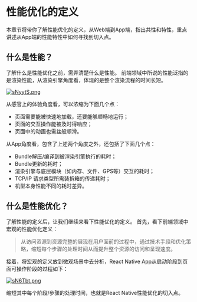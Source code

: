 # 性能优化的定义
本章节将带你了解性能优化的定义，从Web端到App端，指出共性和特性，重点讲述从App端的性能特性中如何寻找到切入点。

## 什么是性能？
了解什么是性能优化之前，需弄清楚什么是性能。
前端领域中所说的性能泛指的是渲染性能，从渲染引擎角度看，体现的是整个渲染流程的时间长短。

[![sNyytS.png](https://s3.ax1x.com/2021/01/13/sNyytS.png)](https://imgchr.com/i/sNyytS)

从感官上的体验角度看，可以浓缩为下面几个点：
- 页面需要能被快速地加载，还要能够顺畅地运行；
- 页面的交互操作能被及时得响应；
- 页面中的动画也需丝般顺滑。

从App角度看，包含了上述两个角度之外，还包括了下面几个点：
- Bundle解压/编译到被渲染引擎执行的耗时；
- Bundle更新的耗时；
- 渲染引擎与底层模块（如内存、文件、GPS等）交互的耗时；
- TCP/IP 请求类型所需装拆箱的传递耗时；
- 机型本身性能不同的耗时差异。

## 什么是性能优化？
了解性能的定义后，让我们继续来看下性能优化的定义。
首先，看下前端领域中宏观的性能优化定义：
> 从访问资源到资源完整的展现在用户面前的过程中，通过技术手段和优化策略，缩短每个步骤的处理时间从而提升整个资源的访问和呈现速度。

接着，将宏观的定义放到微观场景中去分析，React Native App从启动阶段到页面可操作阶段的过程如下：

[![sN6Tbt.png](https://s3.ax1x.com/2021/01/13/sN6Tbt.png)](https://imgchr.com/i/sN6Tbt)

缩短其中每个阶段/步骤的处理时间，也就是React Native性能优化的切入点。